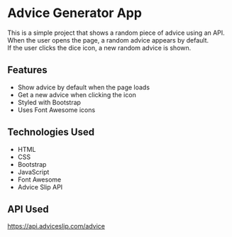 # Advice Generator App
This is a simple project that shows a random piece of advice using an API.
When the user opens the page, a random advice appears by default.  
If the user clicks the dice icon, a new random advice is shown.

## Features
- Show advice by default when the page loads
- Get a new advice when clicking the icon
- Styled with Bootstrap
- Uses Font Awesome icons

## Technologies Used
- HTML
- CSS
- Bootstrap
- JavaScript
- Font Awesome
- Advice Slip API

## API Used
https://api.adviceslip.com/advice
